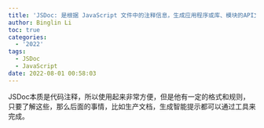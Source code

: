 ```yaml
---
title: 'JSDoc: 是根据 JavaScript 文件中的注释信息，生成应用程序或库、模块的API文档的工具'
author: Binglin Li
toc: true
categories:
  - '2022'
tags:
  - JSDoc
  - JavaScript
date: 2022-08-01 00:58:03
---
```


JSDoc本质是代码注释，所以使用起来非常方便，但是他有一定的格式和规则，只要了解这些，那么后面的事情，比如生产文档，生成智能提示都可以通过工具来完成。



<!-- more -->
